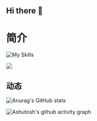 ## Hi there 👋
# 简介 

![My Skills](https://go-skill-icons.vercel.app/api/icons?i=android,jetpackcompose,spring,kotlin&theme=light)

![](./profile-3d-contrib/profile-green-animate.svg)

## 动态
![Anurag's GitHub stats](https://github-readme-stats.vercel.app/api?username=Chiu-xaH&show_icons=true&count_private=true&locale=cn&hide_title=true)

![Ashutosh's github activity graph](https://github-readme-activity-graph.vercel.app/graph?username=Chiu-xaH&custom_title=贡献图)
<!--
**SaltGardenia/SaltGardenia** is a ✨ _special_ ✨ repository because its `README.md` (this file) appears on your GitHub profile.

Here are some ideas to get you started:

- 🔭 I’m currently working on ...
- 🌱 I’m currently learning ...
- 👯 I’m looking to collaborate on ...
- 🤔 I’m looking for help with ...
- 💬 Ask me about ...
- 📫 How to reach me: ...
- 😄 Pronouns: ...
- ⚡ Fun fact: ...
-->
